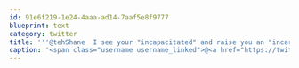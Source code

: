 ```yaml
---
id: 91e6f219-1e24-4aaa-ad14-7aaf5e8f9777
blueprint: text
category: twitter
title: '''@tehShane  I see your "incapacitated" and raise you an "incarcerated"'
caption: '<span class="username username_linked">@<a href="https://twitter.com/tehShane" title="Shane Lawrence">tehShane</a></span>  I see your "incapacitated" and raise you an "incarcerated"'
---
```

